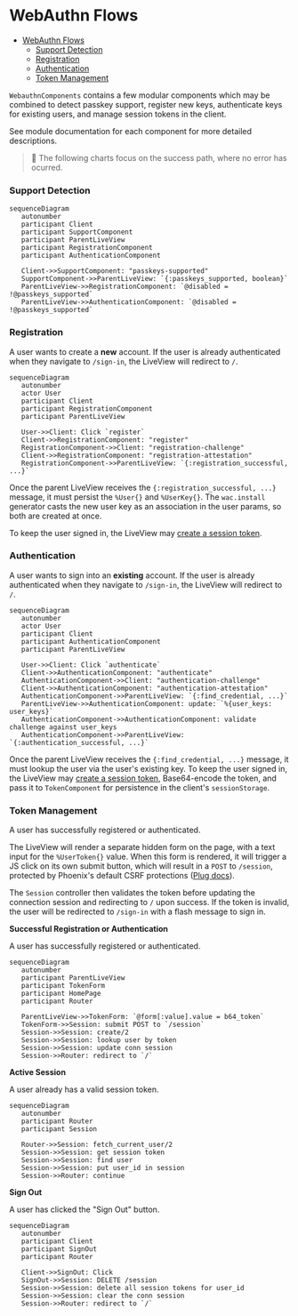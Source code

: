 # WebAuthn Flows

- [WebAuthn Flows](#webauthn-flows)
    - [Support Detection](#support-detection)
    - [Registration](#registration)
    - [Authentication](#authentication)
    - [Token Management](#token-management)


`WebauthnComponents` contains a few modular components which may be combined to detect passkey support, register new keys, authenticate keys for existing users, and manage session tokens in the client.

See module documentation for each component for more detailed descriptions.

> 🧯 The following charts focus on the success path, where no error has ocurred.

### Support Detection

```mermaid
sequenceDiagram
   autonumber
   participant Client
   participant SupportComponent
   participant ParentLiveView
   participant RegistrationComponent
   participant AuthenticationComponent

   Client->>SupportComponent: "passkeys-supported"
   SupportComponent->>ParentLiveView: `{:passkeys_supported, boolean}`
   ParentLiveView->>RegistrationComponent: `@disabled = !@passkeys_supported`
   ParentLiveView->>AuthenticationComponent: `@disabled = !@passkeys_supported`
```

### Registration

A user wants to create a **new** account. If the user is already authenticated when they navigate to `/sign-in`, the LiveView will redirect to `/`.

```mermaid
sequenceDiagram
   autonumber
   actor User
   participant Client
   participant RegistrationComponent
   participant ParentLiveView

   User->>Client: Click `register`
   Client->>RegistrationComponent: "register"
   RegistrationComponent->>Client: "registration-challenge"
   Client->>RegistrationComponent: "registration-attestation"
   RegistrationComponent->>ParentLiveView: `{:registration_successful, ...}`
```

Once the parent LiveView receives the `{:registration_successful, ...}` message, it must persist the `%User{}` and `%UserKey{}`. The `wac.install` generator casts the new user key as an association in the user params, so both are created at once.

To keep the user signed in, the LiveView may [create a session token](#token-management).

### Authentication

A user wants to sign into an **existing** account. If the user is already authenticated when they navigate to `/sign-in`, the LiveView will redirect to `/`.

```mermaid
sequenceDiagram
   autonumber
   actor User
   participant Client
   participant AuthenticationComponent
   participant ParentLiveView

   User->>Client: Click `authenticate`
   Client->>AuthenticationComponent: "authenticate"
   AuthenticationComponent->>Client: "authentication-challenge"
   Client->>AuthenticationComponent: "authentication-attestation"
   AuthenticationComponent->>ParentLiveView: `{:find_credential, ...}`
   ParentLiveView->>AuthenticationComponent: update: `%{user_keys: user_keys}`
   AuthenticationComponent->>AuthenticationComponent: validate challenge against user_keys
   AuthenticationComponent->>ParentLiveView: `{:authentication_successful, ...}`
```

Once the parent LiveView receives the `{:find_credential, ...}` message, it must lookup the user via the user's existing key. To keep the user signed in, the LiveView may [create a session token](#token-management), Base64-encode the token, and pass it to `TokenComponent` for persistence in the client's `sessionStorage`.

### Token Management

A user has successfully registered or authenticated.

The LiveView will render a separate hidden form on the page, with a text input for the `%UserToken{}` value. When this form is rendered, it will trigger a JS click on its own submit button, which will result in a `POST` to `/session`, protected by Phoenix's default CSRF protections ([Plug docs](https://hexdocs.pm/plug/Plug.CSRFProtection.html)).

The `Session` controller then validates the token before updating the connection session and redirecting to `/` upon success. If the token is invalid, the user will be redirected to `/sign-in` with a flash message to sign in.

**Successful Registration or Authentication**

A user has successfully registered or authenticated.

```mermaid
sequenceDiagram
   autonumber
   participant ParentLiveView
   participant TokenForm
   participant HomePage
   participant Router

   ParentLiveView->>TokenForm: `@form[:value].value = b64_token`
   TokenForm->>Session: submit POST to `/session`
   Session->>Session: create/2
   Session->>Session: lookup user by token
   Session->>Session: update conn session
   Session->>Router: redirect to `/`
```

**Active Session**

A user already has a valid session token.

```mermaid
sequenceDiagram
   autonumber
   participant Router
   participant Session

   Router->>Session: fetch_current_user/2
   Session->>Session: get session token
   Session->>Session: find user
   Session->>Session: put user_id in session
   Session->>Router: continue
```

**Sign Out**

A user has clicked the "Sign Out" button.

```mermaid
sequenceDiagram
   autonumber
   participant Client
   participant SignOut
   participant Router

   Client->>SignOut: Click
   SignOut->>Session: DELETE /session
   Session->>Session: delete all session tokens for user_id
   Session->>Session: clear the conn session
   Session->>Router: redirect to `/`
```
